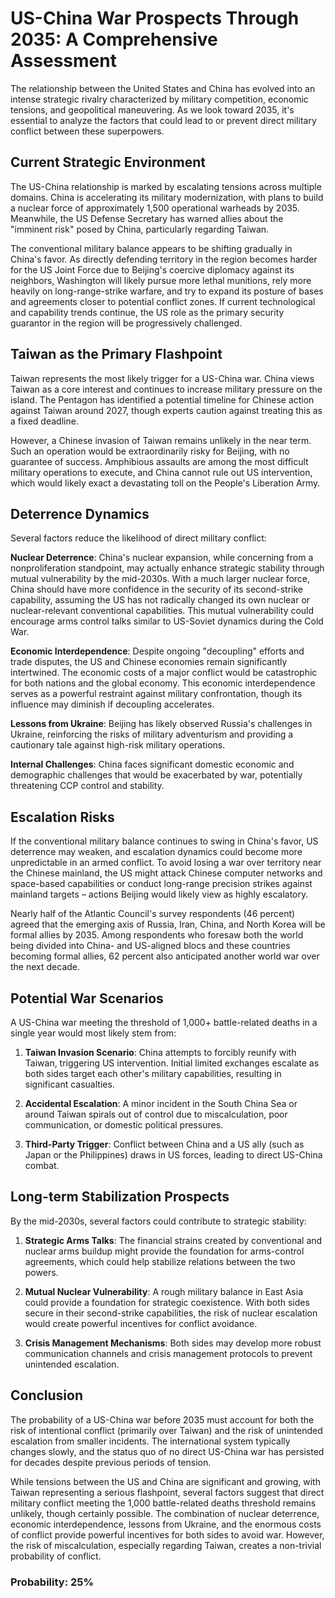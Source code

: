 # US-China War Prospects Through 2035: A Comprehensive Assessment

The relationship between the United States and China has evolved into an intense strategic rivalry characterized by military competition, economic tensions, and geopolitical maneuvering. As we look toward 2035, it's essential to analyze the factors that could lead to or prevent direct military conflict between these superpowers.

## Current Strategic Environment

The US-China relationship is marked by escalating tensions across multiple domains. China is accelerating its military modernization, with plans to build a nuclear force of approximately 1,500 operational warheads by 2035. Meanwhile, the US Defense Secretary has warned allies about the "imminent risk" posed by China, particularly regarding Taiwan.

The conventional military balance appears to be shifting gradually in China's favor. As directly defending territory in the region becomes harder for the US Joint Force due to Beijing's coercive diplomacy against its neighbors, Washington will likely pursue more lethal munitions, rely more heavily on long-range-strike warfare, and try to expand its posture of bases and agreements closer to potential conflict zones. If current technological and capability trends continue, the US role as the primary security guarantor in the region will be progressively challenged.

## Taiwan as the Primary Flashpoint

Taiwan represents the most likely trigger for a US-China war. China views Taiwan as a core interest and continues to increase military pressure on the island. The Pentagon has identified a potential timeline for Chinese action against Taiwan around 2027, though experts caution against treating this as a fixed deadline.

However, a Chinese invasion of Taiwan remains unlikely in the near term. Such an operation would be extraordinarily risky for Beijing, with no guarantee of success. Amphibious assaults are among the most difficult military operations to execute, and China cannot rule out US intervention, which would likely exact a devastating toll on the People's Liberation Army.

## Deterrence Dynamics

Several factors reduce the likelihood of direct military conflict:

**Nuclear Deterrence**: China's nuclear expansion, while concerning from a nonproliferation standpoint, may actually enhance strategic stability through mutual vulnerability by the mid-2030s. With a much larger nuclear force, China should have more confidence in the security of its second-strike capability, assuming the US has not radically changed its own nuclear or nuclear-relevant conventional capabilities. This mutual vulnerability could encourage arms control talks similar to US-Soviet dynamics during the Cold War.

**Economic Interdependence**: Despite ongoing "decoupling" efforts and trade disputes, the US and Chinese economies remain significantly intertwined. The economic costs of a major conflict would be catastrophic for both nations and the global economy. This economic interdependence serves as a powerful restraint against military confrontation, though its influence may diminish if decoupling accelerates.

**Lessons from Ukraine**: Beijing has likely observed Russia's challenges in Ukraine, reinforcing the risks of military adventurism and providing a cautionary tale against high-risk military operations.

**Internal Challenges**: China faces significant domestic economic and demographic challenges that would be exacerbated by war, potentially threatening CCP control and stability.

## Escalation Risks

If the conventional military balance continues to swing in China's favor, US deterrence may weaken, and escalation dynamics could become more unpredictable in an armed conflict. To avoid losing a war over territory near the Chinese mainland, the US might attack Chinese computer networks and space-based capabilities or conduct long-range precision strikes against mainland targets – actions Beijing would likely view as highly escalatory.

Nearly half of the Atlantic Council's survey respondents (46 percent) agreed that the emerging axis of Russia, Iran, China, and North Korea will be formal allies by 2035. Among respondents who foresaw both the world being divided into China- and US-aligned blocs and these countries becoming formal allies, 62 percent also anticipated another world war over the next decade.

## Potential War Scenarios

A US-China war meeting the threshold of 1,000+ battle-related deaths in a single year would most likely stem from:

1. **Taiwan Invasion Scenario**: China attempts to forcibly reunify with Taiwan, triggering US intervention. Initial limited exchanges escalate as both sides target each other's military capabilities, resulting in significant casualties.

2. **Accidental Escalation**: A minor incident in the South China Sea or around Taiwan spirals out of control due to miscalculation, poor communication, or domestic political pressures.

3. **Third-Party Trigger**: Conflict between China and a US ally (such as Japan or the Philippines) draws in US forces, leading to direct US-China combat.

## Long-term Stabilization Prospects

By the mid-2030s, several factors could contribute to strategic stability:

1. **Strategic Arms Talks**: The financial strains created by conventional and nuclear arms buildup might provide the foundation for arms-control agreements, which could help stabilize relations between the two powers.

2. **Mutual Nuclear Vulnerability**: A rough military balance in East Asia could provide a foundation for strategic coexistence. With both sides secure in their second-strike capabilities, the risk of nuclear escalation would create powerful incentives for conflict avoidance.

3. **Crisis Management Mechanisms**: Both sides may develop more robust communication channels and crisis management protocols to prevent unintended escalation.

## Conclusion

The probability of a US-China war before 2035 must account for both the risk of intentional conflict (primarily over Taiwan) and the risk of unintended escalation from smaller incidents. The international system typically changes slowly, and the status quo of no direct US-China war has persisted for decades despite previous periods of tension.

While tensions between the US and China are significant and growing, with Taiwan representing a serious flashpoint, several factors suggest that direct military conflict meeting the 1,000 battle-related deaths threshold remains unlikely, though certainly possible. The combination of nuclear deterrence, economic interdependence, lessons from Ukraine, and the enormous costs of conflict provide powerful incentives for both sides to avoid war. However, the risk of miscalculation, especially regarding Taiwan, creates a non-trivial probability of conflict.

### Probability: 25%